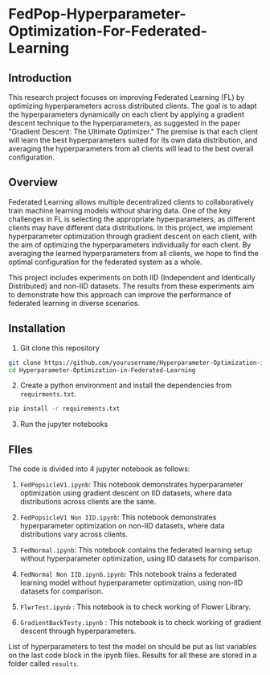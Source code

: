 # FedPop-Hyperparameter-Optimization-For-Federated-Learning

## Introduction

This research project focuses on improving Federated Learning (FL) by optimizing hyperparameters across distributed clients. The goal is to adapt the hyperparameters dynamically on each client by applying a gradient descent technique to the hyperparameters, as suggested in the paper "Gradient Descent: The Ultimate Optimizer." The premise is that each client will learn the best hyperparameters suited for its own data distribution, and averaging the hyperparameters from all clients will lead to the best overall configuration.

## Overview

Federated Learning allows multiple decentralized clients to collaboratively train machine learning models without sharing data. One of the key challenges in FL is selecting the appropriate hyperparameters, as different clients may have different data distributions. In this project, we implement hyperparameter optimization through gradient descent on each client, with the aim of optimizing the hyperparameters individually for each client. By averaging the learned hyperparameters from all clients, we hope to find the optimal configuration for the federated system as a whole.

This project includes experiments on both IID (Independent and Identically Distributed) and non-IID datasets. The results from these experiments aim to demonstrate how this approach can improve the performance of federated learning in diverse scenarios.

## Installation

1. Git clone this repository
```bash
git clone https://github.com/yourusername/Hyperparameter-Optimization-in-Federated-Learning.git
cd Hyperparameter-Optimization-in-Federated-Learning
```

2. Create a python environment and install the dependencies from `requirments.txt`.
```bash
pip install -r requirements.txt
```

3. Run the jupyter notebooks

## FIles

The code is divided into 4 jupyter notebook as follows:

1. `FedPopsicleV1.ipynb`: This notebook demonstrates hyperparameter optimization using gradient descent on IID datasets, where data distributions across clients are the same.

2. `FedPopsicleV1 Non IID.ipynb`: This notebook demonstrates hyperparameter optimization on non-IID datasets, where data distributions vary across clients.

3. `FedNormal.ipynb`: This notebook contains the federated learning setup without hyperparameter optimization, using IID datasets for comparison.

4. `FedNormal Non IID.ipynb.ipynb`: This notebook trains a federated learning model without hyperparameter optimization, using non-IID datasets for comparison.

5. `FlwrTest.ipynb` : This notebook is to check working of Flower Library.

6. `GradientBackTesty.ipynb` : This notebook is to check working of gradient descent through hyperparameters.

List of hyperparameters to test the model on should be put as list variables on the last code block in the ipynb files. 
Results for all these are stored in a folder called `results`.
